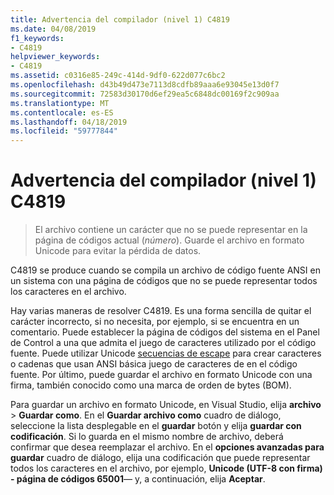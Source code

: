 ```yaml
---
title: Advertencia del compilador (nivel 1) C4819
ms.date: 04/08/2019
f1_keywords:
- C4819
helpviewer_keywords:
- C4819
ms.assetid: c0316e85-249c-414d-9df0-622d077c6bc2
ms.openlocfilehash: d43b49d473e7113d8cdfb89aaa6e93045e13d0f7
ms.sourcegitcommit: 72583d30170d6ef29ea5c6848dc00169f2c909aa
ms.translationtype: MT
ms.contentlocale: es-ES
ms.lasthandoff: 04/18/2019
ms.locfileid: "59777844"
---
```

# <a name="compiler-warning-level-1-c4819"></a>Advertencia del compilador (nivel 1) C4819

> El archivo contiene un carácter que no se puede representar en la página de códigos actual (*número*). Guarde el archivo en formato Unicode para evitar la pérdida de datos.

C4819 se produce cuando se compila un archivo de código fuente ANSI en un sistema con una página de códigos que no se puede representar todos los caracteres en el archivo.

Hay varias maneras de resolver C4819. Es una forma sencilla de quitar el carácter incorrecto, si no necesita, por ejemplo, si se encuentra en un comentario. Puede establecer la página de códigos del sistema en el Panel de Control a una que admita el juego de caracteres utilizado por el código fuente. Puede utilizar Unicode [secuencias de escape](/cpp/c-language/escape-sequences) para crear caracteres o cadenas que usan ANSI básica juego de caracteres de en el código fuente. Por último, puede guardar el archivo en formato Unicode con una firma, también conocido como una marca de orden de bytes (BOM).

Para guardar un archivo en formato Unicode, en Visual Studio, elija **archivo** > **Guardar como**. En el **Guardar archivo como** cuadro de diálogo, seleccione la lista desplegable en el **guardar** botón y elija **guardar con codificación**. Si lo guarda en el mismo nombre de archivo, deberá confirmar que desea reemplazar el archivo. En el **opciones avanzadas para guardar** cuadro de diálogo, elija una codificación que puede representar todos los caracteres en el archivo, por ejemplo, **Unicode (UTF-8 con firma) - página de códigos 65001**— y, a continuación, elija  **Aceptar**.